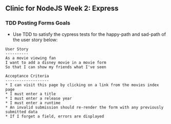 ## Clinic for NodeJS Week 2: Express

### TDD Posting Forms Goals

- Use TDD to satisfy the cypress tests for the happy-path and sad-path of the user story below:

```no-highlight
User Story
----------
As a movie viewing fan
I want to add a disney movie in a movie form
So that I can show my friends what I've seen

Acceptance Criteria
-------------------
* I can visit this page by clicking on a link from the movies index page
* I must enter a title
* I must enter a release year
* I must enter a runtime
* An invalid submission should re-render the form with any previously submitted data
* If I forget a field, errors are displayed
```
